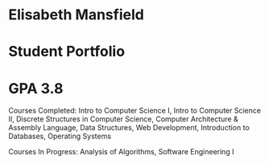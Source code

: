 # Elisabeth Mansfield
# Student Portfolio
# GPA 3.8

Courses Completed:
Intro to Computer Science I,
Intro to Computer Science II,
Discrete Structures in Computer Science,
Computer Architecture & Assembly Language,
Data Structures,
Web Development,
Introduction to Databases,
Operating Systems

Courses In Progress:
Analysis of Algorithms, 
Software Engineering I
